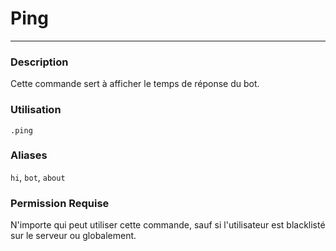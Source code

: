 # Ping
---
### Description
Cette commande sert à afficher le temps de réponse du bot.
### Utilisation
```
.ping
```
### Aliases
`hi`, `bot`, `about`
### Permission Requise
N'importe qui peut utiliser cette commande, sauf si l'utilisateur est blacklisté sur le serveur ou globalement.
